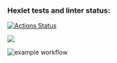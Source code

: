 ### Hexlet tests and linter status:

[![Actions Status](https://github.com/Dimahtml/frontend-project-lvl1/workflows/hexlet-check/badge.svg)](https://github.com/Dimahtml/frontend-project-lvl1/actions)

<a href="https://codeclimate.com/github/codeclimate/codeclimate/maintainability"><img src="https://api.codeclimate.com/v1/badges/a99a88d28ad37a79dbf6/maintainability" /></a>

![example workflow](https://github.com/<OWNER>/<REPOSITORY>/actions/workflows/<WORKFLOW_FILE>/badge.svg)